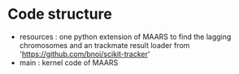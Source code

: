 # Code structure

- resources : one python extension of MAARS to find the lagging chromosomes and an trackmate result loader from 'https://github.com/bnoi/scikit-tracker'
- main : kernel code of MAARS
